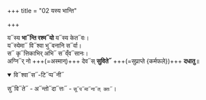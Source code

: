 +++
title = "02 यस्य भान्ति"

+++

य᳓स्य **भा᳓न्ति रश्म᳓यो** य᳓स्य केत᳓वः।  
य᳓स्येमा᳓ वि᳓श्वा भु᳓वनानि स᳓र्वा।  
स᳓ कृ᳓त्तिकाभिर् अभि᳓ स᳓व्ँव᳓सानः।  
अग्नि᳓र् नो +++(=अस्मान्)+++ देव᳓स् **सुविते᳓** +++(=सुप्राप्ते {कर्मफले})+++ **दधातु**॥  

<details open><summary>वि᳓श्वा᳓स᳓-टि᳓प्प᳓नी᳓</summary>

सु᳓वि᳓ते᳓ - अ᳓न्तो᳓दा᳓त्तः᳓ - `सू᳓प᳓मा᳓ना᳓त् क्तः᳓`। 
</details>

